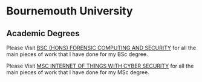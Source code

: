# Bournemouth University

##  Academic Degrees
Please Visit [BSC (HONS) FORENSIC COMPUTING AND SECURITY](https://github.com/Jarvis4444/Bournemouth-University/tree/master/BSc) for all the main pieces of work that I have done for my BSc degree.

Please Visit [MSC INTERNET OF THINGS WITH CYBER SECURITY](https://github.com/Jarvis4444/Bournemouth-University/tree/master/MSc) for all the main pieces of work that I have done for my MSc degree.
